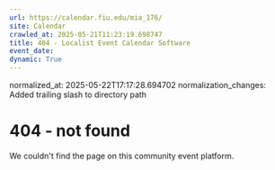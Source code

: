 ```yaml
---
url: https://calendar.fiu.edu/mia_176/
site: Calendar
crawled_at: 2025-05-21T11:23:19.698747
title: 404 - Localist Event Calendar Software
event_date: 
dynamic: True
---
```

normalized_at: 2025-05-22T17:17:28.694702
normalization_changes: Added trailing slash to directory path

# 404 - not found
We couldn't find the page on this community event platform.
